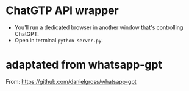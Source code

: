 # ChatGTP API wrapper 
* You'll run a dedicated browser in another window that's controlling ChatGPT.
* Open in terminal `python server.py`.  

# adaptated from whatsapp-gpt
From: https://github.com/danielgross/whatsapp-gpt